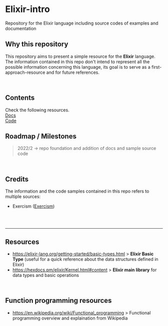 # Elixir-intro
Repository for the Elixir language including source codes of examples and documentation


## Why this repository

This repository aims to present a simple resource for the **Elixir** language. The information contained in this repo don't intend to represent all the possible information concerning this language, its goal is to serve as a first-approach-resource and for future references.

<br>

## Contents

Check the following resources.
<br>
[Docs](./doc)
<br>
[Code](./src)


## Roadmap / Milestones

> 2022/2 -> repo foundation and addition of docs and sample source code

<br>

## Credits

The information and the code samples contained in this repo refers to multiple sources:
- Exercism ([Exercism](https://exercism.org))

<br><br>

---

## Resources

- https://elixir-lang.org/getting-started/basic-types.html > __Elixir Basic Type__ (useful for a quick reference about the data structures defined in Elixir)
- https://hexdocs.pm/elixir/Kernel.html#content > __Elixir main library__ for data types and basic operations

<br>

## Function programming resources

- https://en.wikipedia.org/wiki/Functional_programming > Functional programming overview and explaination from Wikipedia
